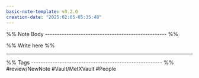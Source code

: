 ```yaml
---
basic-note-template: v0.2.0
creation-date: "2025:02:05-05:35:48"
---
```


%% Note Body --------------------------------------------------- %%

%% Write here %%




___

%% Tags ------------------------------------------------------- %%
#review/NewNote
#Vault/MetXVault 
#People 